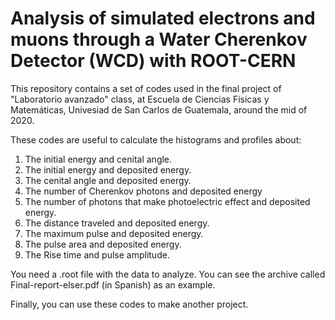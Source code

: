 # Analysis of simulated electrons and muons through  a Water Cherenkov Detector (WCD) with ROOT-CERN
This repository contains a set of codes used in the final project of "Laboratorio avanzado" class, at Escuela de Ciencias Físicas y Matemáticas, Univesiad de San Carlos de Guatemala, around the mid of 2020. 

These codes are useful to calculate the histograms and profiles about:
1. The initial energy and cenital angle.
2. The initial energy and deposited energy.
3. The cenital angle and deposited energy.
4. The number of Cherenkov photons and deposited energy
5. The number of photons that make photoelectric effect and deposited energy.
6. The distance traveled and deposited energy.
7. The maximum pulse and deposited energy.
8. The pulse area and deposited energy.
9. The Rise time and pulse amplitude.

You need a .root file with the data to analyze. You can see the archive called Final-report-elser.pdf (in Spanish) as an example.

Finally, you can use these codes to make another project.
